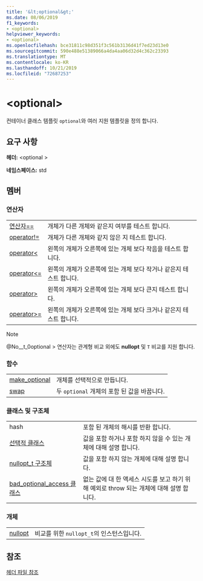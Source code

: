 ```yaml
---
title: '&lt;optional&gt;'
ms.date: 08/06/2019
f1_keywords:
- <optional>
helpviewer_keywords:
- <optional>
ms.openlocfilehash: bce31811c98d351f3c561b3136d41f7ed23d13e0
ms.sourcegitcommit: 590e488e51389066a4da4aa06d32d4c362c23393
ms.translationtype: MT
ms.contentlocale: ko-KR
ms.lasthandoff: 10/21/2019
ms.locfileid: "72687253"
---
```

# <a name="ltoptionalgt"></a>&lt;optional&gt;

컨테이너 클래스 템플릿 `optional`와 여러 지원 템플릿을 정의 합니다.

## <a name="requirements"></a>요구 사항

**헤더:** \<optional >

**네임스페이스:** std

## <a name="members"></a>멤버

### <a name="operators"></a>연산자

|||
|-|-|
|[연산자==](../standard-library/optional-operators.md#op_eq_eq)|개체가 다른 개체와 같은지 여부를 테스트 합니다.|
|[operator!=](../standard-library/optional-operators.md#op_neq)|개체가 다른 개체와 같지 않은 지 테스트 합니다.|
|[operator<](../standard-library/optional-operators.md#op_lt)|왼쪽의 개체가 오른쪽에 있는 개체 보다 작음을 테스트 합니다.|
|[operator<=](../standard-library/optional-operators.md#op_lt_eq)|왼쪽의 개체가 오른쪽에 있는 개체 보다 작거나 같은지 테스트 합니다.|
|[operator>](../standard-library/optional-operators.md#op_gt)|왼쪽의 개체가 오른쪽에 있는 개체 보다 큰지 테스트 합니다.|
|[operator>=](../standard-library/optional-operators.md#op_lt_eq)|왼쪽의 개체가 오른쪽에 있는 개체 보다 크거나 같은지 테스트 합니다.|

> [!NOTE]
> @No__t_0optional > 연산자는 관계형 비교 외에도 **nullopt** 및 `T` 비교를 지원 합니다.

### <a name="functions"></a>함수

|||
|-|-|
|[make_optional](../standard-library/optional-functions.md#make_optional)|개체를 선택적으로 만듭니다.|
|[swap](../standard-library/optional-functions.md#swap)|두 `optional` 개체의 포함 된 값을 바꿉니다.|

### <a name="classes-and-structs"></a>클래스 및 구조체

|||
|-|-|
|hash|포함 된 개체의 해시를 반환 합니다.|
|[선택적 클래스](../standard-library/optional-class.md)|값을 포함 하거나 포함 하지 않을 수 있는 개체에 대해 설명 합니다.|
|[nullopt_t 구조체](../standard-library/nullopt-t-structure.md)|값을 포함 하지 않는 개체에 대해 설명 합니다.|
|[bad_optional_access 클래스](../standard-library/bad-optional-access-class.md)|없는 값에 대 한 액세스 시도를 보고 하기 위해 예외로 throw 되는 개체에 대해 설명 합니다.|

### <a name="objects"></a>개체

|||
|-|-|
|[nullopt](../standard-library/optional-functions.md#nullopt)|비교를 위한 `nullopt_t`의 인스턴스입니다.|

## <a name="see-also"></a>참조

[헤더 파일 참조](../standard-library/cpp-standard-library-header-files.md)
